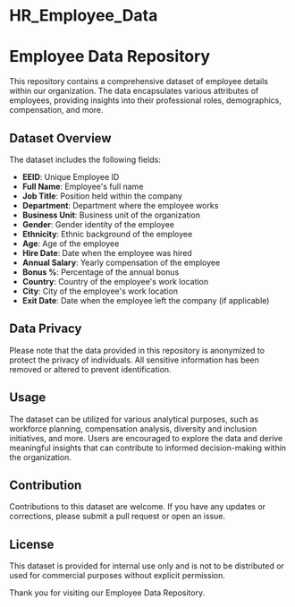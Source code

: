 # HR_Employee_Data
# Employee Data Repository

This repository contains a comprehensive dataset of employee details within our organization. The data encapsulates various attributes of employees, providing insights into their professional roles, demographics, compensation, and more.

## Dataset Overview

The dataset includes the following fields:

- **EEID**: Unique Employee ID
- **Full Name**: Employee's full name
- **Job Title**: Position held within the company
- **Department**: Department where the employee works
- **Business Unit**: Business unit of the organization
- **Gender**: Gender identity of the employee
- **Ethnicity**: Ethnic background of the employee
- **Age**: Age of the employee
- **Hire Date**: Date when the employee was hired
- **Annual Salary**: Yearly compensation of the employee
- **Bonus %**: Percentage of the annual bonus
- **Country**: Country of the employee's work location
- **City**: City of the employee's work location
- **Exit Date**: Date when the employee left the company (if applicable)

## Data Privacy

Please note that the data provided in this repository is anonymized to protect the privacy of individuals. All sensitive information has been removed or altered to prevent identification.

## Usage

The dataset can be utilized for various analytical purposes, such as workforce planning, compensation analysis, diversity and inclusion initiatives, and more. Users are encouraged to explore the data and derive meaningful insights that can contribute to informed decision-making within the organization.

## Contribution

Contributions to this dataset are welcome. If you have any updates or corrections, please submit a pull request or open an issue.

## License

This dataset is provided for internal use only and is not to be distributed or used for commercial purposes without explicit permission.

Thank you for visiting our Employee Data Repository.
